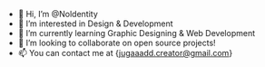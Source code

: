 - 👋 Hi, I’m @Noldentity
- 👀 I’m interested in Design & Development
- 🌱 I’m currently learning Graphic Designing & Web Development
- 💞️ I’m looking to collaborate on open source projects!
- 📫 You can contact me at {jugaaadd.creator@gmail.com}

<!---
Noldentity/Noldentity is a ✨ special ✨ repository because its `README.md` (this file) appears on your GitHub profile.
You can click the Preview link to take a look at your changes.
--->
